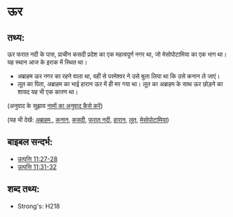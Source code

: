 # ऊर #

## तथ्य: ##

ऊर फरात नदी के पास, प्राचीन कसदी प्रदेश का एक महत्वपूर्ण नगर था, जो मेसोपोटामिया का एक भाग था। यह स्थान आज के इराक में स्थित था।

* अब्राहम ऊर नगर का रहने वाला था, वहीं से परमेश्वर ने उसे बुला लिया था कि उसे कनान ले जाएं।
* लूत का पिता, अब्राहम का भाई हारान ऊर में ही मर गया था। लूत का अब्राहम के साथ ऊर छोड़ने का शायद यह भी एक कारण था।

(अनुवाद के सुझाव [नामों का अनुवाद कैसे करें](rc://hi/ta/man/translate/translate-names))

(यह भी देखें: [अब्राहम ](../names/abraham.md), [कनान](../names/canaan.md), [कसदी](../names/chaldeans.md), [फरात नदी](../names/euphrates.md), [हारान](../names/haran.md), [लूत](../names/lot.md), [मेसोपोटामिया](../names/mesopotamia.md))

## बाइबल सन्दर्भ: ##

* [उत्पत्ति 11:27-28](rc://hi/tn/help/gen/11/27)
* [उत्पत्ति 11:31-32](rc://hi/tn/help/gen/11/31)

## शब्द तथ्य: ##

* Strong's: H218
